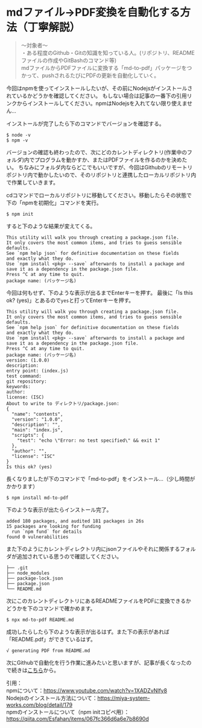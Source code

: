 # mdファイル→PDF変換を自動化する方法（丁寧解説）

> ～対象者～ <br>
> ・ある程度のGithub・Gitの知識を知っている人。(リポジトリ、READMEファイルの作成やGitBashのコマンド等)<br>
mdファイルからPDFファイルに変換する「md-to-pdf」パッケージをつかって、pushされるたびにPDFの更新を自動化していく。

今回はnpmを使ってインストールしたいが、その前にNodejsがインストールされているかどうかを確認してください。
もしない場合は記事の一番下の引用リンクからインストールしてください。npmはNodejsを入れてない限り使えません…

インストールが完了したら下のコマンドでバージョンを確認する。
```
$ node -v
$ npm -v
```

バージョンの確認も終わったので、次にどのカレントディレクトリ(作業中のフォルダ)内でプログラムを動かすか、またはPDFファイルを作るのかを決めたい。
ちなみにフォルダ内ならどこでもいいですが、今回はGithubのリモートリポジトリ内で動かしたいので、そのリポジトリと連携したローカルリポジトリ内で作業していきます。

cdコマンドでローカルリポジトリに移動してください。移動したらその状態で下の「npmを初期化」コマンドを実行。
```
$ npm init
```

すると下のような結果が変えてくる。
```
This utility will walk you through creating a package.json file.
It only covers the most common items, and tries to guess sensible defaults.
See `npm help json` for definitive documentation on these fields
and exactly what they do.
Use `npm install <pkg> --save` afterwards to install a package and
save it as a dependency in the package.json file.
Press ^C at any time to quit.
package name: (パッケージ名)
```

今回は何もせず、下のような表示が出るまでEnterキーを押す。
最後に「Is this ok? (yes)」とあるので`yes`と打ってEnterキーを押す。
```
This utility will walk you through creating a package.json file.
It only covers the most common items, and tries to guess sensible defaults.
See `npm help json` for definitive documentation on these fields
and exactly what they do.
Use `npm install <pkg> --save` afterwards to install a package and
save it as a dependency in the package.json file.
Press ^C at any time to quit.
package name: (パッケージ名)
version: (1.0.0)
description:
entry point: (index.js)
test command:
git repository:
keywords:
author:
license: (ISC)
About to write to ディレクトリ/package.json:
{
  "name": "contents",
  "version": "1.0.0",
  "description": "",
  "main": "index.js",
  "scripts": {
    "test": "echo \"Error: no test specified\" && exit 1"
  },
  "author": "",
  "license": "ISC"
}
Is this ok? (yes)
```

長くなりましたが下のコマンドで「md-to-pdf」をインストール…（少し時間がかかります）
```
$ npm install md-to-pdf
```

下のような表示が出たらインストール完了。
```
added 180 packages, and audited 181 packages in 26s
15 packages are looking for funding
  run `npm fund` for details
found 0 vulnerabilities
```
また下のようにカレントディレクトリ内にjsonファイルやそれに関係するフォルダが追加されている思うので確認してください。
```
├── .git
├── node_modules
├── package-lock.json
├── package.json
└── README.md
```

次にこのカレントディレクトリにあるREADMEファイルをPDFに変換できるかどうかを下のコマンドで確かめます。
```
$ npx md-to-pdf README.md
```
成功したらしたら下のような表示が出るはず。また下の表示があれば「README.pdf」ができているはず。
```
√ generating PDF from README.md
```

次にGithubで自動化を行う作業に進みたいと思いますが、記事が長くなったので続きは<a href="https://github.com/COfiftytwo/md-to-pdf-Automation-How2-inJapanese-Part2/blob/main/README.md">こちら</a>から。

引用：<br>
npmについて：https://www.youtube.com/watch?v=1XADZvNlfy8 <br>
Nodejsのインストール方法について：https://miya-system-works.com/blog/detail/179 <br>
npmのインストールについて（npm initコピペ用）：https://qiita.com/Esfahan/items/067fc366d6a6e7b8690d
